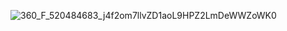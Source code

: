 ![360_F_520484683_j4f2om7llvZD1aoL9HPZ2LmDeWWZoWK0](https://github.com/user-attachments/assets/1a98dfe6-4edf-442f-b4fe-3d8545bbb06d)
